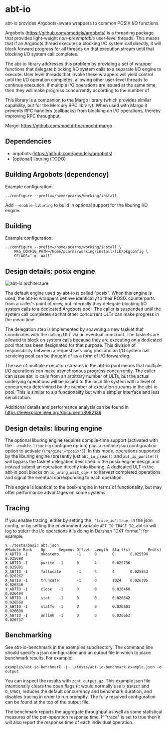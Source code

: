 # abt-io

abt-io provides Argobots-aware wrappers to common POSIX I/O
functions.

Argobots (https://github.com/pmodels/argobots) is a threading package
that provides light-weight _non-preemptable_ user-level threads.  This
means that if an Argobots thread executes a blocking I/O system call
directly, it will block forward progress for all threads on that execution
stream until that blocking I/O system call completes.

The abt-io library addresses this problem by providing a set of wrapper
functions that delegate blocking I/O system calls to a separate I/O engine
to execute. User level threads that invoke these wrappers will yield control
until the I/O operation completes, allowing other user-level threads to
continue execution.  If multiple I/O operations are issued at the same time,
then they will make progress concurrently according to the number of
 

This library is a companion to the Margo library (which provides similar
capability, but for the Mercury RPC library).  When used with Margo it
prevents RPC handlers (callbacks) from blocking on I/O operations, thereby
improving RPC throughput.

Margo: https://github.com/mochi-hpc/mochi-margo

##  Dependencies

* argobots (https://github.com/pmodels/argobots)
* [optional] liburing (TODO)

## Building Argobots (dependency)

Example configuration:

    ../configure --prefix=/home/pcarns/working/install

Add `--enable-liburing` to build in optional support for the liburing I/O
engine.

## Building

Example configuration:

    ../configure --prefix=/home/pcarns/working/install \
        PKG_CONFIG_PATH=/home/pcarns/working/install/lib/pkgconfig \
        CFLAGS="-g -Wall"

## Design details: posix engine

![abt-io architecture](doc/fig/abt-io-diagram.png)

The default engine used by abt-io is called "posix".  When this engine is
used, the abt-io wrappers behave identically to their POSIX counterparts
from a caller's point of view, but internally they delegate blocking I/O
system calls to a dedicated Argobots pool.  The caller is suspended until
the system call completes so that other concurrent ULTs can make progress in
the mean time.

The delegation step is implemented by spawning a new tasklet that
coordinates with the calling ULT via an eventual construct. The tasklets
are allowed to block on system calls because they are executing on a
dedicated pool that has been designated for that purpose. This division
of responsibility between a request servicing pool and an I/O system
call servicing pool can be thought of as a form of I/O forwarding.

The use of multiple execution streams in the abt-io pool means that
multiple I/O operations can make asynchronous progress concurrently.
The caller can issue abt\_io calls from an arbitrary number of ULTs,
but the actual underying operations will be issued to the local file
system with a level of concurrency determined by the number of execution
streams in the abt-io pool.  This is similar to aio functionality but with a
simpler interface and less serialization.

Additional details and performance analysis can be found in
https://ieeexplore.ieee.org/document/8082139.

## Design details: liburing engine

The optional liburing engine requires compile-time support (activated with the
`--enable-liburing` configure option) plus a runtime json configuration
option to activate (`{"engine"="posix"}`).  In this mode, operations
supported by the liburing engine (presently just `abt_io_pread()` and
`abt_io_pwrite()`) will bypass the tasklet delegation described in the posix
engine design and instead submit an operation directly into liburing.  A
dedicated ULT in the abt-io pool blocks on `io_uring_wait_cqe()` to harvest
completed operations and signal the eventual corresponding to each
operation.

This engine is identical to the posix engine in terms of functionality, but
may offer performance advantages on some systems.

## Tracing

If you enable tracing, either by setting the ` "trace_io":true,` in the json
config, or by setting the environment variable `ABT_IO_TRACE_IO`, abt-io will log
to stderr the i/o operations it is doing in Darshan "DXT format": for example


```
% ./tests/basic abt.json
#Module Rank    Op      Segment Offset  Length  Start(s)        End(s)
X_ABTIO -1      mkostemp        -1      0       0       0.025596        0.025698
X_ABTIO -1      pwrite  -1      0       4       0.025736        0.025801
X_ABTIO -1      fallocate       -1      4       4       0.025843        0.026262
X_ABTIO -1      truncate        -1      0       1024    0.026305        0.026336
X_ABTIO -1      close   -1      0       0       0.026460        0.026494
X_ABTIO -1      stat    -1      0       0       0.026542        0.026568
X_ABTIO -1      statfs  -1      0       0       0.026603        0.026608
X_ABTIO -1      unlink  -1      0       0       0.026662        0.026737
```

## Benchmarking

See abt-io-benchmark in the examples subdirectory.  The command line should
specify a json configuration and an output file in which to place benchmark
results.  For example:

```
examples/abt-io-benchmark -j ../tests/abt-io-benchmark-example.json -o output
```

You can inspect the results with `zcat output.gz`.  This example json file
intentionally clears the open flags (it would normally use `O_DIRECT` and
`O_SYNC`), reduces the default concurrency and benchmark duration, and
disables tracing in order to run promptly.  The fully resolved configuration
can be found at the top of the output file.

The benchmark reports the aggregate throughput as well as some statistical
measures of the per-operation response time.  If "trace" is set to true then
it will also report the response time of each individual operation.  
